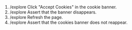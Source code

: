 1. /explore Click "Accept Cookies" in the cookie banner.
2. /explore Assert that the banner disappears.
3. /explore Refresh the page.
4. /explore Assert that the cookies banner does not reappear.